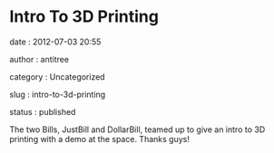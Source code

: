 Intro To 3D Printing
====================

date
:   2012-07-03 20:55

author
:   antitree

category
:   Uncategorized

slug
:   intro-to-3d-printing

status
:   published

The two Bills, JustBill and DollarBill, teamed up to give an intro to 3D
printing with a demo at the space. Thanks guys!
